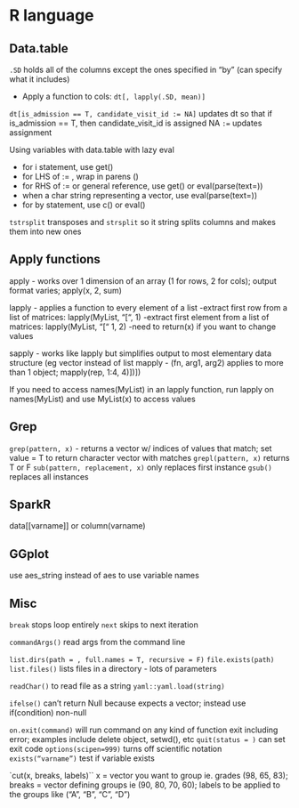 # R language
## Data.table
`.SD` holds all of the columns except the ones specified in “by” (can specify
what it includes)
* Apply a function to cols: `dt[, lapply(.SD, mean)]`

`dt[is_admission == T, candidate_visit_id := NA]` updates dt so that if
is_admission == T, then candidate_visit_id is assigned NA
`:=` updates assignment

Using variables with data.table with lazy eval
* for i statement, use get()
* for LHS of := , wrap in parens ()
* for RHS of := or general reference, use get() or eval(parse(text=))
* when a char string representing a vector, use eval(parse(text=))
* for by statement, use c() or eval()

`tstrsplit` transposes and `strsplit` so it string splits columns and makes
them into new ones

## Apply functions
apply - works over 1 dimension of an array (1 for rows, 2 for cols); output
format varies; 
apply(x, 2, sum)

lapply - applies a function to every element of a list
-extract first row from a list of matrices: lapply(MyList, “[“, 1)
-extract first element from a list of matrices: lapply(MyList, “[“ 1, 2)
-need to return(x) if you want to change values

sapply - works like lapply but simplifies output to most elementary data
structure (eg vector instead of list
mapply - (fn, arg1, arg2) applies to more than 1 object; mapply(rep, 1:4, 4)])])

If you need to access names(MyList) in an lapply function, run lapply on
names(MyList) and use MyList(x) to access values

## Grep
`grep(pattern, x)` - returns a vector w/ indices of values that match; set value
= T to return character vector with matches
`grepl(pattern, x)` returns T or F
`sub(pattern, replacement, x)` only replaces first instance
`gsub()` replaces all instances

## SparkR
data[[varname]] or column(varname)

## GGplot
use aes_string instead of aes to use variable names

## Misc
`break` stops loop entirely
`next` skips to next iteration

`commandArgs()` read args from the command line 

`list.dirs(path = , full.names = T, recursive = F)`
`file.exists(path)`
`list.files()` lists files in a directory - lots of parameters

`readChar()` to read file as a string
`yaml::yaml.load(string)`

`ifelse()` can’t return Null because expects a vector; instead use
if(condition) non-null

`on.exit(command)`    will run command on any kind of function exit including
error; examples include delete object, setwd(), etc
`quit(status = )`        can set exit code
`options(scipen=999)`    turns off scientific notation
`exists(“varname”)`    test if variable exists

`cut(x, breaks, labels)``    x = vector you want to group ie. grades (98, 65, 83);
breaks = vector defining groups ie (90, 80, 70, 60); labels to be applied to
the groups like (“A”, “B”, “C”, “D”)
